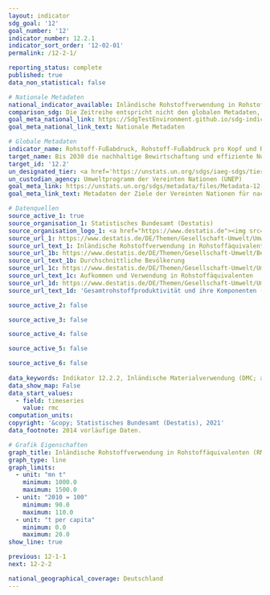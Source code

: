```yaml
---
layout: indicator    
sdg_goal: '12'    
goal_number: '12'    
indicator_number: 12.2.1    
indicator_sort_order: '12-02-01'    
permalink: /12-2-1/    

reporting_status: complete    
published: true    
data_non_statistical: false    

# Nationale Metadaten    
national_indicator_available: Inländische Rohstoffverwendung in Rohstoffäquivalenten (RMC)    
comparison_sdg: Die Zeitreihe entspricht nicht den globalen Metadaten, bietet aber zusätzliche Informationen.    
goal_meta_national_link: https://SdgTestEnvironment.github.io/sdg-indicators/public/MetaDe/12.2.1.pdf    
goal_meta_national_link_text: Nationale Metadaten    

# Globale Metadaten    
indicator_name: Rohstoff-Fußabdruck, Rohstoff-Fußabdruck pro Kopf und Rohstoff-Fußabdruck im Verhältnis zum BIP    
target_name: Bis 2030 die nachhaltige Bewirtschaftung und effiziente Nutzung der natürlichen Ressourcen erreichen    
target_id: '12.2'    
un_designated_tier: <a href='https://unstats.un.org/sdgs/iaeg-sdgs/tier-classification/' title='Klicken Sie hier um weitere Informationen zur UN-Tier-Klassifikation zu erhalten.'  target='_blank'>Tier II</a>    
un_custodian_agency: Umweltprogramm der Vereinten Nationen (UNEP)    
goal_meta_link: https://unstats.un.org/sdgs/metadata/files/Metadata-12-02-01.pdf    
goal_meta_link_text: Metadaten der Ziele der Vereinten Nationen für nachhaltige Entwicklung    

# Datenquellen
source_active_1: true
source_organisation_1: Statistisches Bundesamt (Destatis)
source_organisation_logo_1: <a href="https://www.destatis.de"><img src="https://g205sdgs.github.io/sdg-indicators/public/OrgImgDe/destatis.png" alt="Logo destatis" style="height:60px; width:148px"/></a>
source_url_1: https://www.destatis.de/DE/Themen/Gesellschaft-Umwelt/Umwelt/Materialfluesse-Energiefluesse/_inhalt.html
source_url_text_1: Inländische Rohstoffverwendung in Rohstoffäquivalenten (RMC), Inländische Rohstoffverwendung in Rohstoffäquivalenten (RMC) pro Kopf
source_url_1b: https://www.destatis.de/DE/Themen/Gesellschaft-Umwelt/Bevoelkerung/Bevoelkerungsstand/_inhalt.html
source_url_text_1b: Durchschnittliche Bevölkerung
source_url_1c: https://www.destatis.de/DE/Themen/Gesellschaft-Umwelt/Umwelt/Materialfluesse-Energiefluesse/_inhalt.html#sprg238692
source_url_text_1c: Aufkommen und Verwendung in Rohstoffäquivalenten
source_url_1d: https://www.destatis.de/DE/Themen/Gesellschaft-Umwelt/Umwelt/UGR/rohstoffe-materialfluesse-wasser/Tabellen/gesamtrohstoff-produktivitaet.html
source_url_text_1d: 'Gesamtrohstoffproduktivität und ihre Komponenten ("Rohstofffußabdruck")'

source_active_2: false

source_active_3: false

source_active_4: false

source_active_5: false

source_active_6: false
    
data_keywords: Indikator 12.2.2, Inländische Materialverwendung (DMC; abiotische und biotische Rohstoffe), Inländische Materialverwendung (DMC) je Einwohner, Inländische Materialverwendung (DMC) zum realen BIP, Umweltprogramm der Vereinten Nationen (UNEP)    
data_show_map: False    
data_start_values: 
  - field: timeseries
    value: rmc    
computation_units:     
copyright: '&copy; Statistisches Bundesamt (Destatis), 2021'    
data_footnote: 2014 vorläufige Daten.    

# Grafik Eigenschaften    
graph_title: Inländische Rohstoffverwendung in Rohstoffäquivalenten (RMC)    
graph_type: line    
graph_limits:
  - unit: "mn t"
    minimum: 1000.0
    maximum: 1500.0
  - unit: "2010 = 100"
    minimum: 90.0
    maximum: 110.0
  - unit: "t per capita"
    minimum: 0.0
    maximum: 20.0
show_line: true    

previous: 12-1-1    
next: 12-2-2    

national_geographical_coverage: Deutschland    
---
```


<span></span>